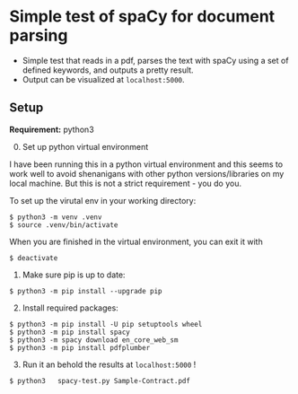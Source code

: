 # Simple test of spaCy for document parsing

* Simple test that reads in a pdf, parses the text with spaCy using a set of defined keywords, and outputs a pretty result.
* Output can be visualized at `localhost:5000`.


## Setup

**Requirement:** python3

0. Set up python virtual environment

I have been running this in a python virtual environment and this seems to work well to avoid shenanigans with other python versions/libraries on my local machine.
But this is not a strict requirement - you do you.


To set up the virutal env in your working directory:
```
$ python3 -m venv .venv
$ source .venv/bin/activate
```

When you are finished in the virtual environment, you can exit it with
```
$ deactivate
```

1. Make sure pip is up to date:
```
$ python3 -m pip install --upgrade pip
```


2. Install required packages:
```
$ python3 -m pip install -U pip setuptools wheel
$ python3 -m pip install spacy
$ python3 -m spacy download en_core_web_sm
$ python3 -m pip install pdfplumber
```

3. Run it an behold the results at `localhost:5000` !
```
$ python3	spacy-test.py Sample-Contract.pdf
```
